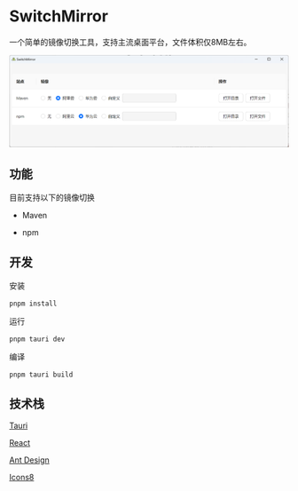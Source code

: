 # SwitchMirror

一个简单的镜像切换工具，支持主流桌面平台，文件体积仅8MB左右。

![image-20231005011955350](README.assets/image-20231005011955350.png)

## 功能

目前支持以下的镜像切换

- Maven

- npm


## 开发

安装

```
pnpm install
```

运行

```
pnpm tauri dev
```

编译

```
pnpm tauri build
```

## 技术栈

[Tauri](https://github.com/tauri-apps/tauri)

[React](https://github.com/facebook/react)

[Ant Design](https://github.com/ant-design/ant-design)

[Icons8](https://icons8.com/)
